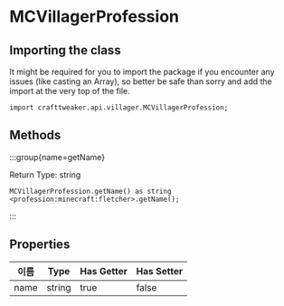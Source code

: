 # MCVillagerProfession



## Importing the class

It might be required for you to import the package if you encounter any issues (like casting an Array), so better be safe than sorry and add the import at the very top of the file.
```zenscript
import crafttweaker.api.villager.MCVillagerProfession;
```


## Methods

:::group{name=getName}

Return Type: string

```zenscript
MCVillagerProfession.getName() as string
<profession:minecraft:fletcher>.getName();
```

:::


## Properties

| 이름   | Type   | Has Getter | Has Setter |
| ---- | ------ | ---------- | ---------- |
| name | string | true       | false      |

